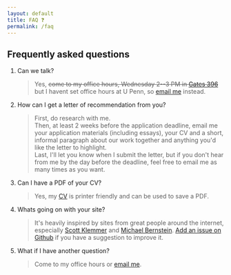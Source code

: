 ```yaml
---
layout: default
title: FAQ ❓
permalink: /faq
---
```


## Frequently asked questions

1. Can we talk?
   > Yes, ~~come to my office hours, Wednesday 2--3 PM in [Gates 396](https://campus-map.stanford.edu/?id=07-450&lat=37.43015919146253&lng=-122.16995022537262&zoom=17)~~ but I havent set office hours at U Penn, so [email me](mailto:mark@whiting.me) instead.
2. How can I get a letter of recommendation from you?
   > First, do research with me.  
   > Then, at least 2 weeks before the application deadline, email me your application materials (including essays), your CV and a short, informal paragraph about our work together and anything you'd like the letter to highlight.  
   > Last, I'll let you know when I submit the letter, but if you don't hear from me by the day before the deadline, feel free to email me as many times as you want.
3. Can I have a PDF of your CV?
   > Yes, my [CV](https://whiting.me/cv) is printer friendly and can be used to save a PDF.
4. Whats going on with your site?
   > It's heavily inspired by sites from great people around the internet, especially [Scott Klemmer](https://d.ucsd.edu/srk/) and [Michael Bernstein](https://hci.stanford.edu/msb/). [Add an issue on Github](https://github.com/markwhiting/Whiting.me/issues/new) if you have a suggestion to improve it. 
5. What if I have another question?
   > Come to my office hours or [email me](mailto:mark@whiting.me).
